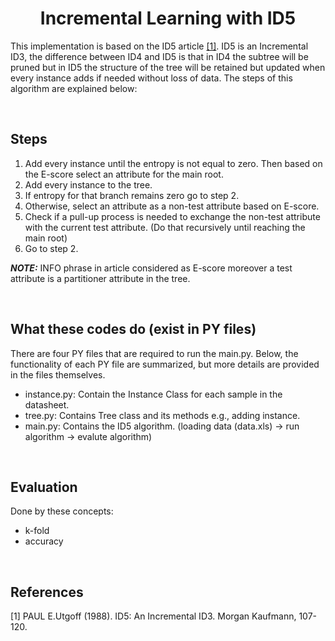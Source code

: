 <h1 align="center">
  Incremental Learning with ID5 
</h1>


This implementation is based on the ID5 article [[1]](#1). ID5 is an Incremental ID3, the difference between ID4 and ID5 is that in ID4 the subtree will be pruned but in ID5 the structure of the tree will be retained but updated when every instance adds if needed without loss of data. The steps of this algorithm are explained below:


 <br>


## Steps

1. Add every instance until the entropy is not equal to zero. Then based on the E-score select an attribute for the main root.
2. Add every instance to the tree.
3. If entropy for that branch remains zero go to step 2.
4. Otherwise, select an attribute as a non-test attribute based on E-score.
5. Check if a pull-up process is needed to exchange the non-test attribute with the current test attribute. (Do that recursively until reaching the main root)
6. Go to step 2.

**_NOTE:_**  INFO phrase in article considered as E-score moreover a test attribute is a partitioner attribute in the tree.

 <br>

## What these codes do (exist in PY files)

There are four PY files that are required to run the main.py. Below, the functionality of each PY file are summarized, but more details are provided in the files themselves.

- instance.py: Contain the Instance Class for each sample in the datasheet.
- tree.py: Contains Tree class and its methods e.g., adding instance.
- main.py: Contains the ID5 algorithm. (loading data (data.xls) -> run algorithm -> evalute algorithm)

<br>


## Evaluation

Done by these concepts:
  - k-fold
  - accuracy

<br>

## References
<a id="1">[1]</a> 
PAUL E.Utgoff (1988). 
ID5: An Incremental ID3. 
Morgan Kaufmann, 107-120.
